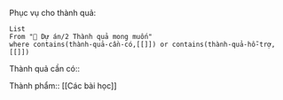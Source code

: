 Phục vụ cho thành quả:
```dataview
List 
From "📐 Dự án/2 Thành quả mong muốn" 
where contains(thành-quả-cần-có,[[]]) or contains(thành-quả-hỗ-trợ,[[]]) 
```
Thành quả cần có:: 

Thành phẩm:: [[Các bài học]]
